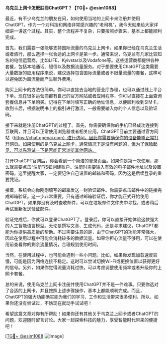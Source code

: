 **乌克兰上网卡怎麽註冊ChatGPT？【TG💪+ @esim1088】**

最近，有不少乌克兰的朋友在问，如何使用当地的上网卡来注册并使用ChatGPT。作为一个对科技和网络非常感兴趣的“老司机”，我今天就来给大家详细讲一讲这个过程。其实，整个流程并不复杂，只要按照步骤来，基本上都能顺利完成。

首先，我们需要一张能够支持国际流量的乌克兰上网卡。如果你已经在乌克兰生活或者旅行，那么选择一张合适的上网卡是第一步。通常来说，乌克兰有几家比较知名的电信运营商，比如LIFE、Kyivstar以及Vodafone等。这些运营商都提供各种套餐，包括本地通话、短信以及数据流量服务。对于想要使用ChatGPT这类需要大量数据的应用程序来说，建议选择包含国际流量或者不限量流量的套餐，这样可以避免因为超流量而产生额外费用。

购买上网卡的方法很简单。你可以直接去当地的营业厅办理，也可以通过线上平台下单。现在很多运营商都有自己的官方网站或者应用程序，你可以直接在上面查询套餐信息并下单购买。记得在下单时填写正确的地址信息，以便顺利收到SIM卡。收到卡后，根据说明书上的指引进行激活，一般需要输入你的个人信息以及验证码。

接下来就是注册ChatGPT的过程了。首先，你需要确保你的手机已经成功连接到互联网，并且可以正常使用浏览器或者相关应用。ChatGPT目前主要通过官方网站（https://chat.openai.com）进行访问，因此你需要确保你的设备能够正常打开网页。如果使用的是乌克兰上网卡，通常情况下是没有问题的，但为了保险起见，可以先测试一下是否能正常浏览其他网站。

打开ChatGPT官网后，你会看到一个简洁的登录页面。如果你是第一次使用，那么就需要点击“注册”按钮创建账户。注册时需要输入有效的电子邮件地址以及设置密码。这里提醒大家，一定要记住自己设置的邮箱和密码，因为这是后续登录的重要凭证。

接着，系统会向你刚刚填写的邮箱发送一封验证邮件。你需要点击邮件中的链接完成邮箱验证。这一步非常重要，只有通过邮箱验证后，你才能正式开始使用ChatGPT。如果你没有及时查收邮件，可以在垃圾邮件文件夹中寻找，或者稍后再试重新发送验证邮件。

验证完成后，你就可以登录ChatGPT了。登录后，你可以直接开始体验这款强大的人工智能语言模型。无论是撰写文章、生成代码，还是寻求建议，ChatGPT都能为你提供高质量的帮助。不过需要注意的是，由于ChatGPT的功能非常强大，因此在使用过程中可能会消耗较多的数据流量。如果你担心流量不够用，可以在使用前查看你的剩余流量情况，合理规划使用时间。

当然，在使用过程中，也可能会遇到一些小问题。比如，如果你发现加载速度较慢，可能是因为网络连接不稳定。这时可以尝试切换Wi-Fi或更换位置以获得更好的信号。另外，如果你觉得流量消耗过快，可以考虑调整使用频率或者升级你的上网卡套餐。

总的来说，使用乌克兰上网卡注册并使用ChatGPT并不是一件难事。只要你选对了合适的上网卡，并且按照上述步骤操作，基本上都能顺利完成。而且，ChatGPT的强大功能确实能为我们的学习、工作和生活带来很多便利。所以，如果你还没有尝试过，不妨现在就动手试试吧！

希望这篇文章对你有所帮助！如果你还有其他关于乌克兰上网卡或者ChatGPT的问题，欢迎随时留言讨论。大家一起探索科技的魅力，享受智能时代带来的便捷吧！

[[TG💪+ @esim1088](https://t.me/s/esim1088) ![Image](https://i.postimg.cc/4NQfJmqS/Snipaste-2025-05-13-00-14-12.png)]